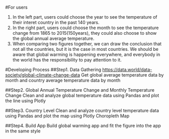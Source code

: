 #For users
1. In the left part, users could choose the year to see the temperature of their interet country in the past 140 years.
2. In the right part, users could choose the month to see the temperature change from 1865 to 2015(150years), they could also choose to show the global annual average temperature.
3. When comparing two figures together, we can draw the conclusion that not all the countries, but it is the case in most countries. We should be aware that global warming is happening everywhere, and everybody in the world has the responsibility to pay attention to it.

#Developing Process
##Step1. Data Gathering
https://data.world/data-society/global-climate-change-data
Get global average temperature data by month and country average temperature data by month 

##Step2. Global Annual Temperature Change and Monthly Temperature Change
Clean and analyze global temperature data using Pandas and plot the line using Plotly

##Step3. Country Level
Clean and analyze country level temperature data using Pandas and plot the map using Plotly Choropleth Map

##Step4. Build App
Build global warming app and fit the figure into the app in the same style
